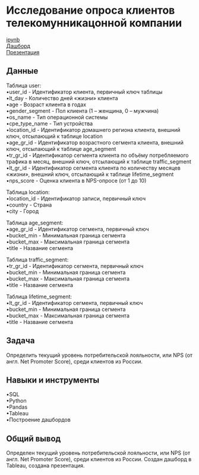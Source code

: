 <a name="lists"><h1>Исследование опроса клиентов телекомунникацонной компании</h1></a>
[ipynb](https://github.com/natashkaau/portfolio/tree/main/8.%20Analysis%20of%20Net%20Promoter%20Score/NPS_project.ipynb)  
[Дашборд](https://public.tableau.com/app/profile/natashkaa.d/viz/MyViz2_16679881823630/Dashboard1?publish=yes)  
[Презентация](https://github.com/natashkaau/portfolio_yandex_practicum/blob/main/8.%20Analysis%20of%20Net%20Promoter%20Score/Presentation.pdf)  
<a name="lists"><h2>Данные</h2></a>

Таблица user:  
•user_id -	Идентификатор клиента, первичный ключ таблицы  
•lt_day - Количество дней «жизни» клиента  
•age -	Возраст клиента в годах  
•gender_segment - Пол клиента (1 – женщина, 0 – мужчина)  
•os_name - Тип операционной системы  
•cpe_type_name -	Тип устройства  
•location_id -	Идентификатор домашнего региона клиента, внешний ключ, отсылающий к таблице location  
•age_gr_id -	Идентификатор возрастного сегмента клиента, внешний ключ, отсылающий к таблице age_segment  
•tr_gr_id -	Идентификатор сегмента клиента по объёму потребляемого трафика в месяц, внешний ключ, отсылающий к таблице traffic_segment  
•lt_gr_id -	Идентификатор сегмента клиента по количеству месяцев «жизни», внешний ключ, отсылающий к таблице lifetime_segment  
•nps_score -	Оценка клиента в NPS-опросе (от 1 до 10)  

Таблица location:  
•location_id -	Идентификатор записи, первичный ключ  
•country -	Страна  
•city - Город  

Таблица age_segment:  
•age_gr_id -	Идентификатор сегмента, первичный ключ  
•bucket_min - Минимальная граница сегмента  
•bucket_max - Максимальная граница сегмента  
•title -	Название сегмента  

Таблица traffic_segment:  
•tr_gr_id - Идентификатор сегмента, первичный ключ  
•bucket_min - Минимальная граница сегмента  
•bucket_max - Максимальная граница сегмента  
•title -	Название сегмента  

Таблица lifetime_segment:  
•lt_gr_id - Идентификатор сегмента, первичный ключ  
•bucket_min - Минимальная граница сегмента  
•bucket_max - Максимальная граница сегмента  
•title -	Название сегмента  
<a name="lists"><h2>Задача</h2></a>
Определить текущий уровень потребительской лояльности, или NPS (от англ. Net Promoter Score), среди клиентов из России. 
<a name="lists"><h2>Навыки и инструменты</h2></a>
•SQL  
•Python  
•Pandas  
•Tableau  
•Построение дашбордов  
<a name="lists"><h2>Общий вывод</h2></a>
Определен текущий уровень потребительской лояльности, или NPS (от англ. Net Promoter Score), среди клиентов из России. Создан дашборд в Tableau, создана презентация.
